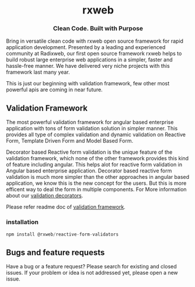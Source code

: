<h1 align="center">rxweb</h1>
<h3 align="center">Clean Code. Built with Purpose</h3>
Bring in versatile clean code with rxweb open source framework for rapid application development. Presented by a leading and experienced community at Radixweb, our first open source framework rxweb helps to build robust large enterprise web applications in a simpler, faster and hassle-free manner. We have delivered very niche projects with this framework last many year. 

This is just our beginning with validation framework, few other most powerful apis are coming in near future.

## Validation Framework
The most powerful validation framework for angular based enterprise application with tons of form validation solution in simpler manner. This provides all type of complex validation and dynamic validation on Reactive Form, Template Driven Form and Model Based Form. 

Decorator based Reactive form validation is the unique feature of the validation framework, which none of the other framework provides this kind of feature including angular. This helps alot for reactive form validation in Angular based enterprise application. Decorator based reactive form validation is much more simpler than the other approaches in angular based application, we know this is the new concept for the users. But this is more efficent way to deal the form in multiple components. For More information about our [validation decorators](https://rxweb.io/validation-decorators/alpha).

Please refer readme doc of [validation framework](https://github.com/rxweb/rxweb/tree/master/packages/reactive-form-validators#rxweb). 

### installation
```js
npm install @rxweb/reactive-form-validators
```

## Bugs and feature requests
Have a bug or a feature request? Please search for existing and closed issues. If your problem or idea is not addressed yet, please open a new issue.

